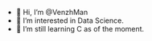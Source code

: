 - 👋 Hi, I’m @VenzhMan
- 👀 I’m interested in Data Science.
- 🌱 I’m still learning C as of the moment.

<!---
VenzhMan/VenzhMan is a ✨ special ✨ repository because its `README.md` (this file) appears on your GitHub profile.
You can click the Preview link to take a look at your changes.
--->
